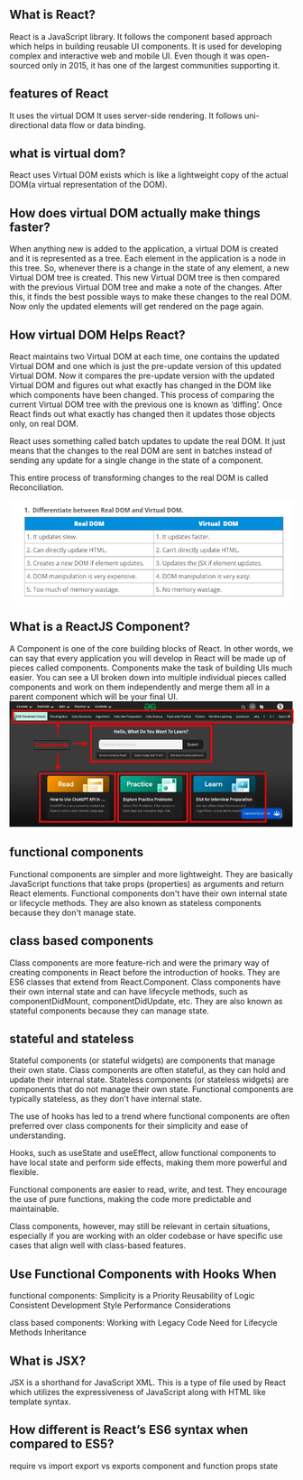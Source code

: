 ## What is React?

React is a JavaScript library.
It follows the component based approach which helps in building reusable UI components.
It is used for developing complex and interactive web and mobile UI.
Even though it was open-sourced only in 2015, it has one of the largest communities supporting it.

## features of React

It uses the virtual DOM
It uses server-side rendering.
It follows uni-directional data flow or data binding.

## what is virtual dom?

React uses Virtual DOM exists which is like a lightweight copy of the actual DOM(a virtual representation of the DOM).

## How does virtual DOM actually make things faster?

When anything new is added to the application, a virtual DOM is created and it is represented as a tree. Each element in the application is a node in this tree. So, whenever there is a change in the state of any element, a new Virtual DOM tree is created. This new Virtual DOM tree is then compared with the previous Virtual DOM tree and make a note of the changes. After this, it finds the best possible ways to make these changes to the real DOM. Now only the updated elements will get rendered on the page again.

## How virtual DOM Helps React?

React maintains two Virtual DOM at each time, one contains the updated Virtual DOM and one which is just the pre-update version of this updated Virtual DOM. Now it compares the pre-update version with the updated Virtual DOM and figures out what exactly has changed in the DOM like which components have been changed. This process of comparing the current Virtual DOM tree with the previous one is known as ‘diffing’. Once React finds out what exactly has changed then it updates those objects only, on real DOM.

React uses something called batch updates to update the real DOM. It just means that the changes to the real DOM are sent in batches instead of sending any update for a single change in the state of a component.

This entire process of transforming changes to the real DOM is called Reconciliation.

![Alt text](image.png)

## What is a ReactJS Component?

A Component is one of the core building blocks of React. In other words, we can say that every application you will develop in React will be made up of pieces called components. Components make the task of building UIs much easier. You can see a UI broken down into multiple individual pieces called components and work on them independently and merge them all in a parent component which will be your final UI.
![Alt text](image-1.png)

## functional components

Functional components are simpler and more lightweight.
They are basically JavaScript functions that take props (properties) as arguments and return React elements.
Functional components don't have their own internal state or lifecycle methods.
They are also known as stateless components because they don't manage state.

## class based components

Class components are more feature-rich and were the primary way of creating components in React before the introduction of hooks.
They are ES6 classes that extend from React.Component.
Class components have their own internal state and can have lifecycle methods, such as componentDidMount, componentDidUpdate, etc.
They are also known as stateful components because they can manage state.

## stateful and stateless

Stateful components (or stateful widgets) are components that manage their own state. Class components are often stateful, as they can hold and update their internal state.
Stateless components (or stateless widgets) are components that do not manage their own state. Functional components are typically stateless, as they don't have internal state.

The use of hooks has led to a trend where functional components are often preferred over class components for their simplicity and ease of understanding.

Hooks, such as useState and useEffect, allow functional components to have local state and perform side effects, making them more powerful and flexible.

Functional components are easier to read, write, and test. They encourage the use of pure functions, making the code more predictable and maintainable.

Class components, however, may still be relevant in certain situations, especially if you are working with an older codebase or have specific use cases that align well with class-based features.

## Use Functional Components with Hooks When

functional components:
Simplicity is a Priority
Reusability of Logic
Consistent Development Style
Performance Considerations

class based components:
Working with Legacy Code
Need for Lifecycle Methods
Inheritance

## What is JSX?
JSX is a shorthand for JavaScript XML. This is a type of file used by React which utilizes the expressiveness of JavaScript along with HTML like template syntax.

## How different is React’s ES6 syntax when compared to ES5?
require vs import
export vs exports
component and function
props
state
